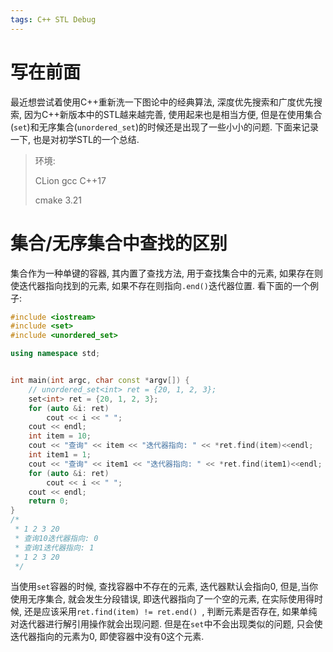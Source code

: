 ```yaml
---
tags: C++ STL Debug
---
```


# 写在前面

最近想尝试着使用C++重新洗一下图论中的经典算法, 深度优先搜索和广度优先搜索, 因为C++新版本中的STL越来越完善, 使用起来也是相当方便, 但是在使用集合(`set`)和无序集合(`unordered_set`)的时候还是出现了一些小小的问题. 下面来记录一下, 也是对初学STL的一个总结.

>   环境:
>
>   CLion gcc C++17
>
>   cmake 3.21

# 集合/无序集合中查找的区别

集合作为一种单键的容器, 其内置了查找方法, 用于查找集合中的元素, 如果存在则使迭代器指向找到的元素, 如果不存在则指向`.end()`迭代器位置. 看下面的一个例子:

```cpp
#include <iostream>
#include <set>
#include <unordered_set>

using namespace std;


int main(int argc, char const *argv[]) {
    // unordered_set<int> ret = {20, 1, 2, 3};
    set<int> ret = {20, 1, 2, 3};
    for (auto &i: ret)
        cout << i << " ";
    cout << endl;
    int item = 10;
    cout << "查询" << item << "迭代器指向: " << *ret.find(item)<<endl;
    int item1 = 1;
    cout << "查询" << item1 << "迭代器指向: " << *ret.find(item1)<<endl;
    for (auto &i: ret)
        cout << i << " ";
    cout << endl;
    return 0;
}
/*
 * 1 2 3 20 
 * 查询10迭代器指向: 0
 * 查询1迭代器指向: 1
 * 1 2 3 20 
 */
```

当使用`set`容器的时候, 查找容器中不存在的元素, 迭代器默认会指向0, 但是,当你使用无序集合, 就会发生分段错误, 即迭代器指向了一个空的元素, 在实际使用得时候, 还是应该采用`ret.find(item) != ret.end() `, 判断元素是否存在, 如果单纯对迭代器进行解引用操作就会出现问题. 但是在`set`中不会出现类似的问题, 只会使迭代器指向的元素为0, 即使容器中没有0这个元素. 